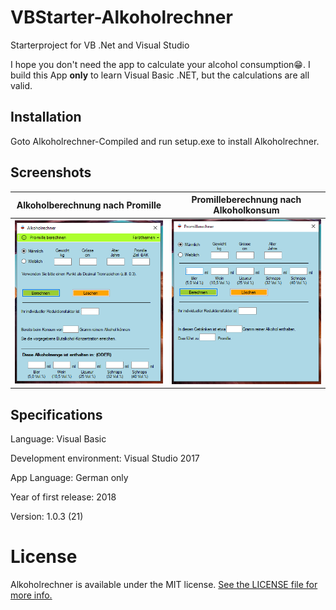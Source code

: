 # VBStarter-Alkoholrechner

Starterproject for VB .Net and Visual Studio

I hope you don't need the app to calculate your alcohol consumption😁.
I build this App __only__ to learn Visual Basic .NET, but the calculations are all valid.



## Installation

Goto Alkoholrechner-Compiled and run setup.exe to install Alkoholrechner.

## Screenshots

Alkoholberechnung nach Promille | Promilleberechnung nach Alkoholkonsum
:-------------------------:|:-------------------------:
![Alkoholrechner](https://github.com/miappks/VBStarter-Alkoholrechner/blob/main/Screenshots/Alkoholrechner.PNG)  |  ![Promillerechner](https://github.com/miappks/VBStarter-Alkoholrechner/blob/main/Screenshots/Promillerechner.PNG)


## Specifications

Language: Visual Basic

Development environment: Visual Studio 2017


App Language: German only

Year of first release: 2018

Version: 1.0.3 (21)


License
=======

Alkoholrechner is available under the MIT license. [See the LICENSE file for more info.](https://github.com/miappks/VBStarter-Alkoholrechner/blob/main/LICENSE)
